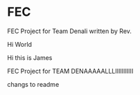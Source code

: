 # FEC

FEC Project for Team Denali written by Rev.


Hi World

Hi this is James

FEC Project for TEAM DENAAAAALLLIIIIIIIIIII

changs to readme